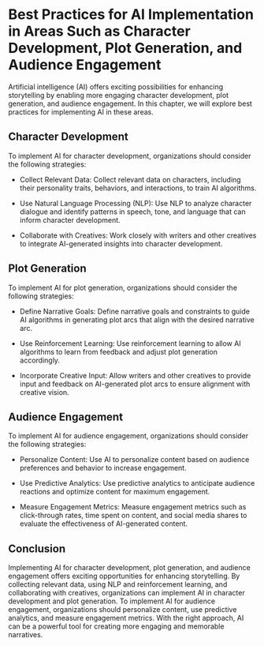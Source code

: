 Best Practices for AI Implementation in Areas Such as Character Development, Plot Generation, and Audience Engagement
================================================================================================================================================================================

Artificial intelligence (AI) offers exciting possibilities for enhancing storytelling by enabling more engaging character development, plot generation, and audience engagement. In this chapter, we will explore best practices for implementing AI in these areas.

Character Development
---------------------

To implement AI for character development, organizations should consider the following strategies:

* Collect Relevant Data: Collect relevant data on characters, including their personality traits, behaviors, and interactions, to train AI algorithms.

* Use Natural Language Processing (NLP): Use NLP to analyze character dialogue and identify patterns in speech, tone, and language that can inform character development.

* Collaborate with Creatives: Work closely with writers and other creatives to integrate AI-generated insights into character development.

Plot Generation
---------------

To implement AI for plot generation, organizations should consider the following strategies:

* Define Narrative Goals: Define narrative goals and constraints to guide AI algorithms in generating plot arcs that align with the desired narrative arc.

* Use Reinforcement Learning: Use reinforcement learning to allow AI algorithms to learn from feedback and adjust plot generation accordingly.

* Incorporate Creative Input: Allow writers and other creatives to provide input and feedback on AI-generated plot arcs to ensure alignment with creative vision.

Audience Engagement
-------------------

To implement AI for audience engagement, organizations should consider the following strategies:

* Personalize Content: Use AI to personalize content based on audience preferences and behavior to increase engagement.

* Use Predictive Analytics: Use predictive analytics to anticipate audience reactions and optimize content for maximum engagement.

* Measure Engagement Metrics: Measure engagement metrics such as click-through rates, time spent on content, and social media shares to evaluate the effectiveness of AI-generated content.

Conclusion
----------

Implementing AI for character development, plot generation, and audience engagement offers exciting opportunities for enhancing storytelling. By collecting relevant data, using NLP and reinforcement learning, and collaborating with creatives, organizations can implement AI in character development and plot generation. To implement AI for audience engagement, organizations should personalize content, use predictive analytics, and measure engagement metrics. With the right approach, AI can be a powerful tool for creating more engaging and memorable narratives.
